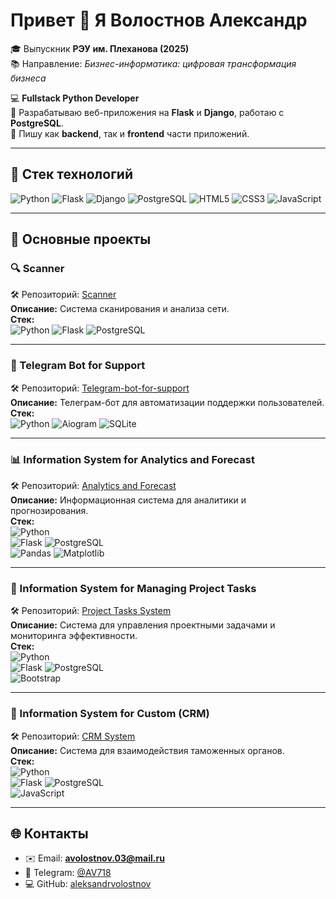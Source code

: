# Привет 👋 Я Волостнов Александр  

🎓 Выпускник **РЭУ им. Плеханова (2025)**  
📚 Направление: *Бизнес-информатика: цифровая трансформация бизнеса*  

💻 **Fullstack Python Developer**  
🚀 Разрабатываю веб-приложения на **Flask** и **Django**, работаю с **PostgreSQL**.  
🎨 Пишу как **backend**, так и **frontend** части приложений.  

---

## 🚀 Стек технологий

![Python](https://img.shields.io/badge/Python-3776AB?style=for-the-badge&logo=python&logoColor=white)
![Flask](https://img.shields.io/badge/Flask-000000?style=for-the-badge&logo=flask&logoColor=white)
![Django](https://img.shields.io/badge/Django-092E20?style=for-the-badge&logo=django&logoColor=white)
![PostgreSQL](https://img.shields.io/badge/PostgreSQL-316192?style=for-the-badge&logo=postgresql&logoColor=white)
![HTML5](https://img.shields.io/badge/HTML5-E34F26?style=for-the-badge&logo=html5&logoColor=white)
![CSS3](https://img.shields.io/badge/CSS3-1572B6?style=for-the-badge&logo=css3&logoColor=white)
![JavaScript](https://img.shields.io/badge/JavaScript-F7DF1E?style=for-the-badge&logo=javascript&logoColor=black)

---

## 📂 Основные проекты

### 🔍 Scanner
🛠 Репозиторий: [Scanner](https://github.com/aleksandrvolostnov/Scanner)  
**Описание:** Система сканирования и анализа сети.  
**Стек:**  
![Python](https://img.shields.io/badge/Python-3776AB?logo=python&logoColor=white) 
![Flask](https://img.shields.io/badge/Flask-000000?logo=flask&logoColor=white) 
![PostgreSQL](https://img.shields.io/badge/PostgreSQL-316192?logo=postgresql&logoColor=white)

---

### 🤖 Telegram Bot for Support
🛠 Репозиторий: [Telegram-bot-for-support](https://github.com/aleksandrvolostnov/Telegram-bot-for-support)  
**Описание:** Телеграм-бот для автоматизации поддержки пользователей.  
**Стек:**  
![Python](https://img.shields.io/badge/Python-3776AB?logo=python&logoColor=white) 
![Aiogram](https://img.shields.io/badge/Aiogram-2CA5E0?logo=telegram&logoColor=white) 
![SQLite](https://img.shields.io/badge/SQLite-003B57?logo=sqlite&logoColor=white)

---

### 📊 Information System for Analytics and Forecast
🛠 Репозиторий: [Analytics and Forecast](https://github.com/aleksandrvolostnov/Information-system-for-analytics-and-forecast)  
**Описание:** Информационная система для аналитики и прогнозирования.  
**Стек:**  
![Python](https://img.shields.io/badge/Python-3776AB?logo=python&logoColor=white)  
![Flask](https://img.shields.io/badge/Flask-000000?logo=flask&logoColor=white) 
![PostgreSQL](https://img.shields.io/badge/PostgreSQL-316192?logo=postgresql&logoColor=white)  
![Pandas](https://img.shields.io/badge/Pandas-150458?logo=pandas&logoColor=white) 
![Matplotlib](https://img.shields.io/badge/Matplotlib-11557c?logo=plotly&logoColor=white)

---

### 📌 Information System for Managing Project Tasks
🛠 Репозиторий: [Project Tasks System](https://github.com/aleksandrvolostnov/Information-system-for-managing-project-tasks-and-monitoring-efficiency)  
**Описание:** Система для управления проектными задачами и мониторинга эффективности.  
**Стек:**  
![Python](https://img.shields.io/badge/Python-3776AB?logo=python&logoColor=white)  
![Flask](https://img.shields.io/badge/Flask-000000?logo=flask&logoColor=white) 
![PostgreSQL](https://img.shields.io/badge/PostgreSQL-316192?logo=postgresql&logoColor=white)  
![Bootstrap](https://img.shields.io/badge/Bootstrap-7952B3?logo=bootstrap&logoColor=white)

---

### 👥 Information System for Custom (CRM)
🛠 Репозиторий: [CRM System](https://github.com/aleksandrvolostnov/Information-system-for-custom)  
**Описание:** Система для взаимодействия таможенных органов.  
**Стек:**  
![Python](https://img.shields.io/badge/Python-3776AB?logo=python&logoColor=white)  
![Flask](https://img.shields.io/badge/Flask-000000?logo=flask&logoColor=white) 
![PostgreSQL](https://img.shields.io/badge/PostgreSQL-316192?logo=postgresql&logoColor=white)  
![JavaScript](https://img.shields.io/badge/JavaScript-F7DF1E?logo=javascript&logoColor=black)

---

## 🌐 Контакты

- ✉️ Email: **avolostnov.03@mail.ru**  
- 💬 Telegram: [@AV718](https://t.me/AV718)  
- 💻 GitHub: [aleksandrvolostnov](https://github.com/aleksandrvolostnov)
